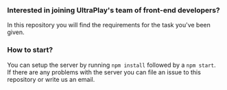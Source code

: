 ### Interested in joining UltraPlay's team of front-end developers?

In this repository you will find the requirements for the task you've been given.

### How to start?

You can setup the server by running `npm install` followed by a `npm start`.  
If there are any problems with the server you can file an issue to this repository or write us an email. 
